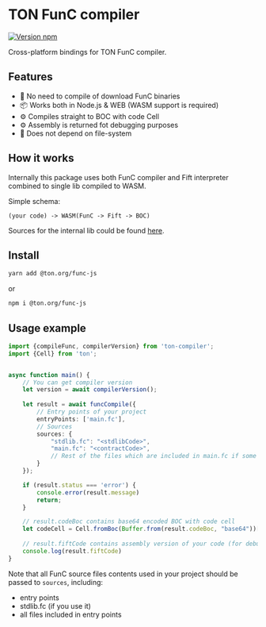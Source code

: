 # TON FunC compiler

[![Version npm](https://img.shields.io/npm/v/@ton.org/func-js.svg?logo=npm)](https://www.npmjs.com/package/@ton.org/func-js)

Cross-platform bindings for TON FunC compiler.

## Features

- 🚀 No need to compile of download FunC binaries
- 📦 Works both in Node.js & WEB (WASM support is required)
- ⚙️ Compiles straight to BOC with code Cell
- ⚙️ Assembly is returned fot debugging purposes
- 📁 Does not depend on file-system

## How it works

Internally this package uses both FunC compiler and Fift interpreter combined to single lib compiled to WASM.

Simple schema:
```
(your code) -> WASM(FunC -> Fift -> BOC)
```

Sources for the internal lib could be found [here](https://github.com/ton-blockchain/ton/tree/testnet/crypto/funcfiftlib).

## Install

```bash
yarn add @ton.org/func-js
```

or 

```bash
npm i @ton.org/func-js
```

## Usage example

```typescript
import {compileFunc, compilerVersion} from 'ton-compiler';
import {Cell} from 'ton';


async function main() {
    // You can get compiler version 
    let version = await compilerVersion();
    
    let result = await funcCompile({
        // Entry points of your project
        entryPoints: ['main.fc'],
        // Sources
        sources: {
            "stdlib.fc": "<stdlibCode>",
            "main.fc": "<contractCode>",
            // Rest of the files which are included in main.fc if some
        }
    });

    if (result.status === 'error') {
        console.error(result.message)
        return;
    }

    // result.codeBoc contains base64 encoded BOC with code cell 
    let codeCell = Cell.fromBoc(Buffer.from(result.codeBoc, "base64"))[0];
    
    // result.fiftCode contains assembly version of your code (for debug purposes)
    console.log(result.fiftCode)
}
```

Note that all FunC source files contents used in your project should be passed to ```sources```, including:
- entry points
- stdlib.fc (if you use it)
- all files included in entry points

